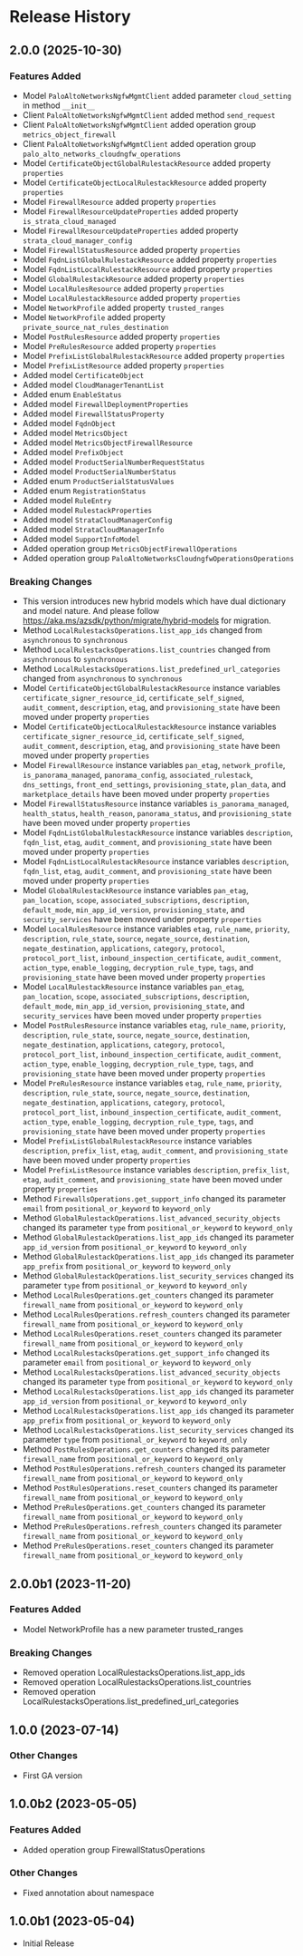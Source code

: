 # Release History

## 2.0.0 (2025-10-30)

### Features Added

  - Model `PaloAltoNetworksNgfwMgmtClient` added parameter `cloud_setting` in method `__init__`
  - Client `PaloAltoNetworksNgfwMgmtClient` added method `send_request`
  - Client `PaloAltoNetworksNgfwMgmtClient` added operation group `metrics_object_firewall`
  - Client `PaloAltoNetworksNgfwMgmtClient` added operation group `palo_alto_networks_cloudngfw_operations`
  - Model `CertificateObjectGlobalRulestackResource` added property `properties`
  - Model `CertificateObjectLocalRulestackResource` added property `properties`
  - Model `FirewallResource` added property `properties`
  - Model `FirewallResourceUpdateProperties` added property `is_strata_cloud_managed`
  - Model `FirewallResourceUpdateProperties` added property `strata_cloud_manager_config`
  - Model `FirewallStatusResource` added property `properties`
  - Model `FqdnListGlobalRulestackResource` added property `properties`
  - Model `FqdnListLocalRulestackResource` added property `properties`
  - Model `GlobalRulestackResource` added property `properties`
  - Model `LocalRulesResource` added property `properties`
  - Model `LocalRulestackResource` added property `properties`
  - Model `NetworkProfile` added property `trusted_ranges`
  - Model `NetworkProfile` added property `private_source_nat_rules_destination`
  - Model `PostRulesResource` added property `properties`
  - Model `PreRulesResource` added property `properties`
  - Model `PrefixListGlobalRulestackResource` added property `properties`
  - Model `PrefixListResource` added property `properties`
  - Added model `CertificateObject`
  - Added model `CloudManagerTenantList`
  - Added enum `EnableStatus`
  - Added model `FirewallDeploymentProperties`
  - Added model `FirewallStatusProperty`
  - Added model `FqdnObject`
  - Added model `MetricsObject`
  - Added model `MetricsObjectFirewallResource`
  - Added model `PrefixObject`
  - Added model `ProductSerialNumberRequestStatus`
  - Added model `ProductSerialNumberStatus`
  - Added enum `ProductSerialStatusValues`
  - Added enum `RegistrationStatus`
  - Added model `RuleEntry`
  - Added model `RulestackProperties`
  - Added model `StrataCloudManagerConfig`
  - Added model `StrataCloudManagerInfo`
  - Added model `SupportInfoModel`
  - Added operation group `MetricsObjectFirewallOperations`
  - Added operation group `PaloAltoNetworksCloudngfwOperationsOperations`

### Breaking Changes

  - This version introduces new hybrid models which have dual dictionary and model nature. And please follow https://aka.ms/azsdk/python/migrate/hybrid-models for migration.
  - Method `LocalRulestacksOperations.list_app_ids` changed from `asynchronous` to `synchronous`
  - Method `LocalRulestacksOperations.list_countries` changed from `asynchronous` to `synchronous`
  - Method `LocalRulestacksOperations.list_predefined_url_categories` changed from `asynchronous` to `synchronous`
  - Model `CertificateObjectGlobalRulestackResource` instance variables `certificate_signer_resource_id`, `certificate_self_signed`, `audit_comment`, `description`, `etag`, and `provisioning_state` have been moved under property `properties`
  - Model `CertificateObjectLocalRulestackResource` instance variables `certificate_signer_resource_id`, `certificate_self_signed`, `audit_comment`, `description`, `etag`, and `provisioning_state` have been moved under property `properties`
  - Model `FirewallResource` instance variables `pan_etag`, `network_profile`, `is_panorama_managed`, `panorama_config`, `associated_rulestack`, `dns_settings`, `front_end_settings`, `provisioning_state`, `plan_data`, and `marketplace_details` have been moved under property `properties`
  - Model `FirewallStatusResource` instance variables `is_panorama_managed`, `health_status`, `health_reason`, `panorama_status`, and `provisioning_state` have been moved under property `properties`
  - Model `FqdnListGlobalRulestackResource` instance variables `description`, `fqdn_list`, `etag`, `audit_comment`, and `provisioning_state` have been moved under property `properties`
  - Model `FqdnListLocalRulestackResource` instance variables `description`, `fqdn_list`, `etag`, `audit_comment`, and `provisioning_state` have been moved under property `properties`
  - Model `GlobalRulestackResource` instance variables `pan_etag`, `pan_location`, `scope`, `associated_subscriptions`, `description`, `default_mode`, `min_app_id_version`, `provisioning_state`, and `security_services` have been moved under property `properties`
  - Model `LocalRulesResource` instance variables `etag`, `rule_name`, `priority`, `description`, `rule_state`, `source`, `negate_source`, `destination`, `negate_destination`, `applications`, `category`, `protocol`, `protocol_port_list`, `inbound_inspection_certificate`, `audit_comment`, `action_type`, `enable_logging`, `decryption_rule_type`, `tags`, and `provisioning_state` have been moved under property `properties`
  - Model `LocalRulestackResource` instance variables `pan_etag`, `pan_location`, `scope`, `associated_subscriptions`, `description`, `default_mode`, `min_app_id_version`, `provisioning_state`, and `security_services` have been moved under property `properties`
  - Model `PostRulesResource` instance variables `etag`, `rule_name`, `priority`, `description`, `rule_state`, `source`, `negate_source`, `destination`, `negate_destination`, `applications`, `category`, `protocol`, `protocol_port_list`, `inbound_inspection_certificate`, `audit_comment`, `action_type`, `enable_logging`, `decryption_rule_type`, `tags`, and `provisioning_state` have been moved under property `properties`
  - Model `PreRulesResource` instance variables `etag`, `rule_name`, `priority`, `description`, `rule_state`, `source`, `negate_source`, `destination`, `negate_destination`, `applications`, `category`, `protocol`, `protocol_port_list`, `inbound_inspection_certificate`, `audit_comment`, `action_type`, `enable_logging`, `decryption_rule_type`, `tags`, and `provisioning_state` have been moved under property `properties`
  - Model `PrefixListGlobalRulestackResource` instance variables `description`, `prefix_list`, `etag`, `audit_comment`, and `provisioning_state` have been moved under property `properties`
  - Model `PrefixListResource` instance variables `description`, `prefix_list`, `etag`, `audit_comment`, and `provisioning_state` have been moved under property `properties`
  - Method `FirewallsOperations.get_support_info` changed its parameter `email` from `positional_or_keyword` to `keyword_only`
  - Method `GlobalRulestackOperations.list_advanced_security_objects` changed its parameter `type` from `positional_or_keyword` to `keyword_only`
  - Method `GlobalRulestackOperations.list_app_ids` changed its parameter `app_id_version` from `positional_or_keyword` to `keyword_only`
  - Method `GlobalRulestackOperations.list_app_ids` changed its parameter `app_prefix` from `positional_or_keyword` to `keyword_only`
  - Method `GlobalRulestackOperations.list_security_services` changed its parameter `type` from `positional_or_keyword` to `keyword_only`
  - Method `LocalRulesOperations.get_counters` changed its parameter `firewall_name` from `positional_or_keyword` to `keyword_only`
  - Method `LocalRulesOperations.refresh_counters` changed its parameter `firewall_name` from `positional_or_keyword` to `keyword_only`
  - Method `LocalRulesOperations.reset_counters` changed its parameter `firewall_name` from `positional_or_keyword` to `keyword_only`
  - Method `LocalRulestacksOperations.get_support_info` changed its parameter `email` from `positional_or_keyword` to `keyword_only`
  - Method `LocalRulestacksOperations.list_advanced_security_objects` changed its parameter `type` from `positional_or_keyword` to `keyword_only`
  - Method `LocalRulestacksOperations.list_app_ids` changed its parameter `app_id_version` from `positional_or_keyword` to `keyword_only`
  - Method `LocalRulestacksOperations.list_app_ids` changed its parameter `app_prefix` from `positional_or_keyword` to `keyword_only`
  - Method `LocalRulestacksOperations.list_security_services` changed its parameter `type` from `positional_or_keyword` to `keyword_only`
  - Method `PostRulesOperations.get_counters` changed its parameter `firewall_name` from `positional_or_keyword` to `keyword_only`
  - Method `PostRulesOperations.refresh_counters` changed its parameter `firewall_name` from `positional_or_keyword` to `keyword_only`
  - Method `PostRulesOperations.reset_counters` changed its parameter `firewall_name` from `positional_or_keyword` to `keyword_only`
  - Method `PreRulesOperations.get_counters` changed its parameter `firewall_name` from `positional_or_keyword` to `keyword_only`
  - Method `PreRulesOperations.refresh_counters` changed its parameter `firewall_name` from `positional_or_keyword` to `keyword_only`
  - Method `PreRulesOperations.reset_counters` changed its parameter `firewall_name` from `positional_or_keyword` to `keyword_only`

## 2.0.0b1 (2023-11-20)

### Features Added

  - Model NetworkProfile has a new parameter trusted_ranges

### Breaking Changes

  - Removed operation LocalRulestacksOperations.list_app_ids
  - Removed operation LocalRulestacksOperations.list_countries
  - Removed operation LocalRulestacksOperations.list_predefined_url_categories

## 1.0.0 (2023-07-14)

### Other Changes

  - First GA version

## 1.0.0b2 (2023-05-05)

### Features Added

  - Added operation group FirewallStatusOperations

### Other Changes

  - Fixed annotation about namespace

## 1.0.0b1 (2023-05-04)

* Initial Release
